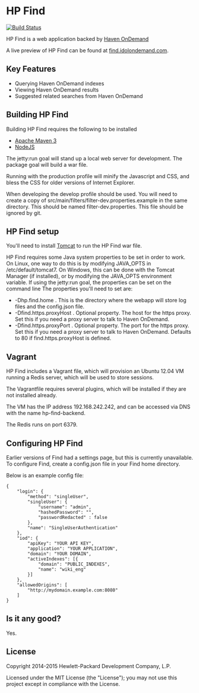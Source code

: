 # HP Find
[![Build Status](https://travis-ci.org/hpautonomy/find.svg?branch=master)](https://travis-ci.org/hpautonomy/find)

HP Find is a web application backed by [Haven OnDemand](https://www.idolondemand.com)

A live preview of HP Find can be found at [find.idolondemand.com](http://find.idolondemand.com).

## Key Features
* Querying Haven OnDemand indexes
* Viewing Haven OnDemand results
* Suggested related searches from Haven OnDemand

## Building HP Find
Building HP Find requires the following to be installed

* [Apache Maven 3](http://maven.apache.org)
* [NodeJS](http://nodejs.org)

The jetty:run goal will stand up a local web server for development. The package goal will build a war file.

Running with the production profile will minify the Javascript and CSS, and bless the CSS for older versions of Internet Explorer.

When developing the develop profile should be used. You will need to create a copy of src/main/filters/filter-dev.properties.example in the same directory.
This should be named filter-dev.properties. This file should be ignored by git.

## HP Find setup
You'll need to install [Tomcat](http://tomcat.apache.org) to run the HP Find war file.

HP Find requires some Java system properties to be set in order to work.
On Linux, one way to do this is by modifying JAVA_OPTS in /etc/default/tomcat7.
On Windows, this can be done with the Tomcat Manager (if installed), or by modifying the JAVA_OPTS environment variable.
If using the jetty:run goal, the properties can be set on the command line
The properties you'll need to set are:

* -Dhp.find.home . This is the directory where the webapp will store log files and the config.json file.
* -Dfind.https.proxyHost . Optional property. The host for the https proxy. Set this if you need a proxy server to talk to Haven OnDemand.
* -Dfind.https.proxyPort . Optional property. The port for the https proxy. Set this if you need a proxy server to talk to Haven OnDemand. Defaults to 80 if find.https.proxyHost is defined.

## Vagrant
HP Find includes a Vagrant file, which will provision an Ubuntu 12.04 VM running a Redis server, which will be used to
store sessions. 

The Vagrantfile requires several plugins, which will be installed if they are not installed already.

The VM has the IP address 192.168.242.242, and can be accessed via DNS with the name hp-find-backend.

The Redis runs on port 6379.

## Configuring HP Find
Earlier versions of Find had a settings page, but this is currently unavailable. To configure Find, create a config.json
file in your Find home directory.

Below is an example config file:

    {
        "login": {
            "method": "singleUser",
            "singleUser": {
                "username": "admin",
                "hashedPassword": "",
                "passwordRedacted" : false
            },
            "name": "SingleUserAuthentication"
        },
        "iod": {
            "apiKey": "YOUR API KEY",
            "application": "YOUR APPLICATION",
            "domain": "YOUR DOMAIN",
            "activeIndexes": [{
                "domain": "PUBLIC_INDEXES",
                "name": "wiki_eng"
            }]
        },
        "allowedOrigins": [
            "http://mydomain.example.com:8080"
        ]
    }

## Is it any good?
Yes.

## License
Copyright 2014-2015 Hewlett-Packard Development Company, L.P.

Licensed under the MIT License (the "License"); you may not use this project except in compliance with the License.

